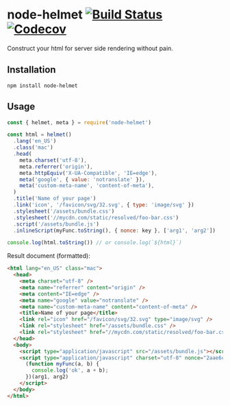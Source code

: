 # node-helmet [![Build Status](https://travis-ci.org/LestaD/node-helmet.svg?branch=master)](https://travis-ci.org/LestaD/node-helmet) [![Codecov](https://img.shields.io/codecov/c/github/sergeysova/node-helmet.svg)](https://codecov.io/gh/sergeysova/node-helmet)


Construct your html for server side rendering without pain.

## Installation

```shell
npm install node-helmet
```


## Usage

```js
const { helmet, meta } = require('node-helmet')

const html = helmet()
  .lang('en_US')
  .class('mac')
  .head(
    meta.charset('utf-8'),
    meta.referrer('origin'),
    meta.httpEquiv('X-UA-Compatible', 'IE=edge'),
    meta('google', { value: 'notranslate' }),
    meta('custom-meta-name', 'content-of-meta'),
  )
  .title('Name of your page')
  .link('icon', '/favicon/svg/32.svg', { type: 'image/svg' })
  .stylesheet('/assets/bundle.css')
  .stylesheet('//mycdn.com/static/resolved/foo-bar.css')
  .script('/assets/bundle.js')
  .inlineScript(myFunc.toString(), { nonce: key }, ['arg1', 'arg2'])

console.log(html.toString()) // or console.log(`${html}`)
```

Result document (formatted):

```html
<html lang="en_US" class="mac">
  <head>
    <meta charset="utf-8" />
    <meta name="referrer" content="origin" />
    <meta content="IE=edge" />
    <meta name="google" value="notranslate" />
    <meta name="custom-meta-name" content="content-of-meta" />
    <title>Name of your page</title>
    <link rel="icon" href="/favicon/svg/32.svg" type="image/svg" />
    <link rel="stylesheet" href="/assets/bundle.css" />
    <link rel="stylesheet" href="//mycdn.com/static/resolved/foo-bar.css" />
  </head>
  <body>
    <script type="application/javascript" src="/assets/bundle.js"></script>
    <script type="application/javascript" charset="utf-8" nonce="2aae6c35c94fcfb415dbe95f408b9ce91ee846ed">
      (function myFunc(a, b) {
        console.log('ok', a + b);
      })(arg1, arg2)
    </script>
  </body>
</html>
```
